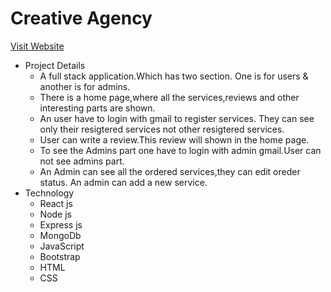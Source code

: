 # Creative Agency
[Visit Website](https://godfathers-creative-agency.web.app "Agency")
- Project Details
   - A full stack application.Which has two section. One is for users & another is for admins.
   - There is a home page,where all the services,reviews and other interesting parts are shown.
   - An user have to login with gmail to register services. They can see only their resigtered services not other resigtered services.
   - User can write a review.This review will shown in the home page.
   - To see the Admins part one have to login with admin gmail.User can not see admins part.
   - An Admin can see all the ordered services,they can edit oreder status. An admin can add a new service.
- Technology 
   - React js
   - Node js
   - Express js
   - MongoDb
   - JavaScript
   - Bootstrap
   - HTML
   - CSS